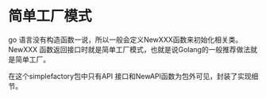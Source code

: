 # 简单工厂模式

go 语言没有构造函数一说，所以一般会定义NewXXX函数来初始化相关类。
NewXXX 函数返回接口时就是简单工厂模式，也就是说Golang的一般推荐做法就是简单工厂。

在这个simplefactory包中只有API 接口和NewAPI函数为包外可见，封装了实现细节。